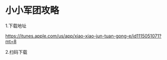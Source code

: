 # 小小军团攻略

1.下载地址

https://itunes.apple.com/us/app/xiao-xiao-jun-tuan-gong-e/id1115051071?mt=8

2.扫码下载

<img src="" />
